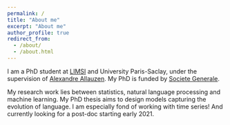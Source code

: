 ```yaml
---
permalink: /
title: "About me"
excerpt: "About me"
author_profile: true
redirect_from: 
  - /about/
  - /about.html
---
```

I am a PhD student at [LIMSI](https://www.limsi.fr/en/) and University Paris-Saclay, under the supervision of [Alexandre Allauzen](https://allauzen.github.io/). My PhD is funded by [Societe Generale](https://www.societegenerale.com/en).

My research work lies between statistics, natural language processing and machine learning. My PhD thesis aims to design models capturing the evolution of language. 
I am especially fond of working with time series! And currently looking for a post-doc starting early 2021.